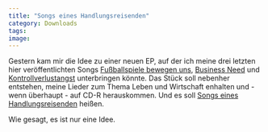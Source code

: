 ```yaml
---
title: "Songs eines Handlungsreisenden"
category: Downloads
tags: 
image: 
---
```


Gestern kam mir die Idee zu einer neuen EP, auf der ich meine drei letzten hier veröffentlichten Songs [Fußballspiele bewegen uns](http://www.misantropolis.de/2006/06/fussballspiele), [Business Need](http://www.misantropolis.de/2006/07/business-need/) und [Kontrollverlustangst](http://www.misantropolis.de/2006/08/kontrollverlustangst/) unterbringen könnte. Das Stück soll nebenher entstehen, meine Lieder zum Thema Leben und Wirtschaft enhalten und - wenn überhaupt - auf CD-R herauskommen. Und es soll [Songs eines Handlungsreisenden](http://www.misantropolis.de/?inc=downloads&/musik=9) heißen.  

  

Wie gesagt, es ist nur eine Idee.